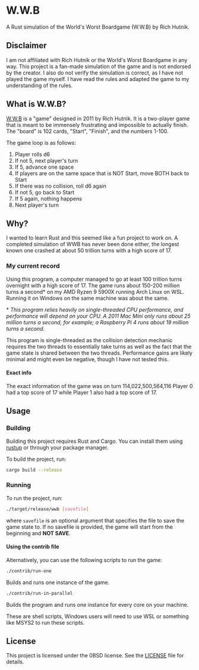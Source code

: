 # W.W.B

A Rust simulation of the World's Worst Boardgame (W.W.B) by Rich Hutnik.

## Disclaimer

I am not affiliated with Rich Hutnik or the World's Worst Boardgame in any way. This project is a fan-made simulation of the game and is not endorsed by the creator. I also do not verify the simulation is correct, as I have not played the game myself. I have read the rules and adapted the game to my understanding of the rules.

## What is W.W.B?

[W.W.B](https://boardgamegeek.com/boardgame/99918/wwb) is a "game" designed in 2011 by Rich Hutnik. It is a two-player game that is meant to be immensely frustrating and impossible to actually finish. The "board" is 102 cards, "Start", "Finish", and the numbers 1-100.

The game loop is as follows:

1. Player rolls d6
2. If not 5, next player's turn
3. If 5, advance one space
4. If players are on the same space that is NOT Start, move BOTH back to Start
5. If there was no collision, roll d6 again
6. If not 5, go back to Start
7. If 5 again, nothing happens
8. Next player's turn

## Why?

I wanted to learn Rust and this seemed like a fun project to work on.
A completed simulation of WWB has never been done either, the longest known one crashed at about 50 trillion turns with a high score of 17.

### My current record

Using this program, a computer managed to go at least 100 trillion turns overnight with a high score of 17. The game runs about 150-200 million turns a second* on my AMD Ryzen 9 5900X running Arch Linux on WSL. Running it on Windows on the same machine was about the same.

\* *This program relies heavily on single-threaded CPU performance, and performance will depend on your CPU. A 2011 Mac Mini only runs about 25 million turns a second, for example; a Raspberry Pi 4 runs about 19 million turns a second.*

This program is single-threaded as the collision detection mechanic requires the two threads to essentially take turns as well as the fact that the game state is shared between the two threads. Performance gains are likely minimal and might even be negative, though I have not tested this.

#### Exact info

The exact information of the game was on turn 114,022,500,564,116 Player 0 had a top score of 17 while Player 1 also had a top score of 17.

## Usage

### Building

Building this project requires Rust and Cargo. You can install them using [rustup](https://rustup.rs/) or through your package manager.

To build the project, run:

```sh
cargo build --release
```

### Running

To run the project, run:

```sh
./target/release/wwb [savefile]
```

where `savefile` is an optional argument that specifies the file to save the game state to. If no savefile is provided, the game will start from the beginning and **NOT SAVE**.

#### Using the contrib file

Alternatively, you can use the following scripts to run the game:

```sh
./contrib/run-one
```

Builds and runs one instance of the game.

```sh
./contrib/run-in-parallel
```

Builds the program and runs one instance for every core on your machine.

These are shell scripts, Windows users will need to use WSL or something like MSYS2 to run these scripts.

## License

This project is licensed under the 0BSD license. See the [LICENSE](LICENSE) file for details.
